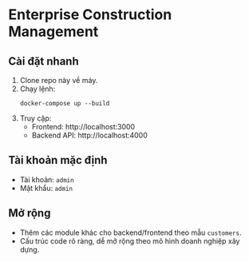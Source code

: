 # Enterprise Construction Management

## Cài đặt nhanh

1. Clone repo này về máy.
2. Chạy lệnh:
   ```
   docker-compose up --build
   ```
3. Truy cập:
   - Frontend: http://localhost:3000
   - Backend API: http://localhost:4000

## Tài khoản mặc định

- Tài khoản: `admin`
- Mật khẩu: `admin`

## Mở rộng

- Thêm các module khác cho backend/frontend theo mẫu `customers`.
- Cấu trúc code rõ ràng, dễ mở rộng theo mô hình doanh nghiệp xây dựng.
